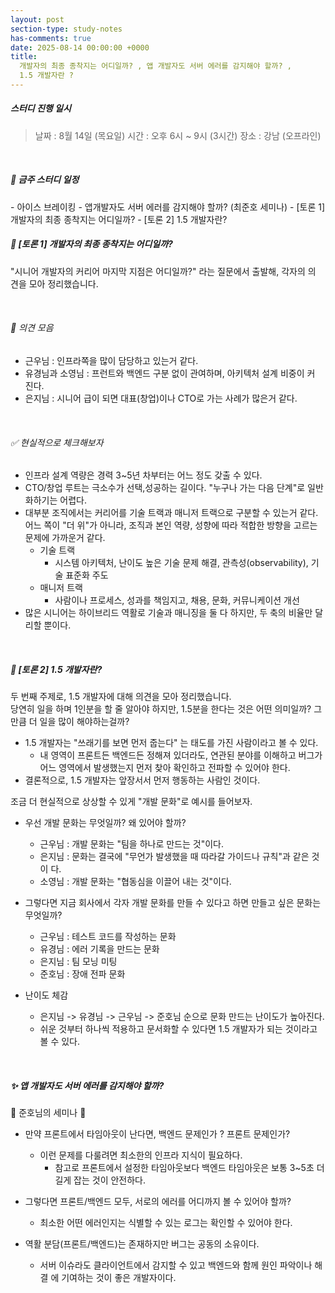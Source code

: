 ```yaml
---
layout: post
section-type: study-notes
has-comments: true
date: 2025-08-14 00:00:00 +0000
title:
  개발자의 최종 종착지는 어디일까? , 앱 개발자도 서버 에러를 감지해야 할까? ,
  1.5 개발자란 ?
---
```


<h5> 스터디 진행 일시</h5>
<blockquote>날짜 : 8월 14일 (목요일)    
시간 : 오후 6시 ~ 9시 (3시간)   
장소 : 강남 (오프라인)
</blockquote>

<br>

<h5> 🔧 금주 스터디 일정 </h5>
- 아이스 브레이킹
- 앱개발자도 서버 에러를 감지해야 할까? (최준호 세미나)
- [토론 1] 개발자의 최종 종착지는 어디일까? 
- [토론 2] 1.5 개발자란?

<br>

<h5> 🐥 [토론 1] 개발자의 최종 종착지는 어디일까? </h5>

"시니어 개발자의 커리어 마지막 지점은 어디일까?" 라는 질문에서 출발해, 각자의 의
견을 모아 정리했습니다.

<br>

<h6>🐾 의견 모음</h6>

- 근우님 : 인프라쪽을 많이 담당하고 있는거 같다.
- 유경님과 소영님 : 프런트와 백엔드 구분 없이 관여하며, 아키텍처 설계 비중이 커
  진다.
- 은지님 : 시니어 급이 되면 대표(창업)이나 CTO로 가는 사례가 많은거 같다.

<br>

<h6>✅ 현실적으로 체크해보자</h6>

- 인프라 설계 역량은 경력 3~5년 차부터는 어느 정도 갖출 수 있다.
- CTO/창업 루트는 극소수가 선택,성공하는 길이다. "누구나 가는 다음 단계"로 일반
  화하기는 어렵다.
- 대부분 조직에서는 커리어를 기술 트랙과 매니저 트랙으로 구분할 수 있는거 같다.
  어느 쪽이 "더 위"가 아니라, 조직과 본인 역량, 성향에 따라 적합한 방향을 고르는
  문제에 가까운거 같다.
  - 기술 트랙
    - 시스템 아키텍처, 난이도 높은 기술 문제 해결, 관측성(observability), 기술
      표준화 주도
  - 매니저 트랙
    - 사람이나 프로세스, 성과를 책임지고, 채용, 문화, 커뮤니케이션 개선
- 많은 시니어는 하이브리드 역활로 기술과 매니징을 둘 다 하지만, 두 축의 비율만
  달리할 뿐이다.

<br>

<h5> 🐥 [토론 2] 1.5 개발자란? </h5>

두 번째 주제로, 1.5 개발자에 대해 의견을 모아 정리했습니다.  
당연히 일을 하며 1인분을 할 줄 알아야 하지만, 1.5분을 한다는 것은 어떤 의미일까?
그만큼 더 일을 많이 해야하는걸까?

- 1.5 개발자는 "쓰래기를 보면 먼저 줍는다" 는 태도를 가진 사람이라고 볼 수 있다.
  - 내 영역이 프론트든 백엔드든 정해져 있더라도, 연관된 분야를 이해하고 버그가
    어느 영역에서 발생했는지 먼저 찾아 확인하고 전파할 수 있어야 한다.
- 결론적으로, 1.5 개발자는 앞장서서 먼저 행동하는 사람인 것이다.

조금 더 현실적으로 상상할 수 있게 "개발 문화"로 예시를 들어보자.

- 우선 개발 문화는 무엇일까? 왜 있어야 할까?

  - 근우님 : 개발 문화는 "팀을 하나로 만드는 것"이다.
  - 은지님 : 문화는 결국에 "무언가 발생했을 때 따라갈 가이드나 규칙"과 같은 것이
    다.
  - 소영님 : 개발 문화는 "협동심을 이끌어 내는 것"이다.

- 그렇다면 지금 회사에서 각자 개발 문화를 만들 수 있다고 하면 만들고 싶은 문화는
  무엇일까?

  - 근우님 : 테스트 코드를 작성하는 문화
  - 유경님 : 에러 기록을 만드는 문화
  - 은지님 : 팀 모닝 미팅
  - 준호님 : 장애 전파 문화

- 난이도 체감
  - 은지님 -> 유경님 -> 근우님 -> 준호님 순으로 문화 만드는 난이도가 높아진다.
  - 쉬운 것부터 하나씩 적용하고 문서화할 수 있다면 1.5 개발자가 되는 것이라고 볼
    수 있다.

<br>

<h5> ✨ 앱 개발자도 서버 에러를 감지해야 할까? </h5>
🙌 준호님의 세미나 🙌

- 만약 프론트에서 타임아웃이 난다면, 백엔드 문제인가 ? 프론트 문제인가?

  - 이런 문제를 다룰려면 최소한의 인프라 지식이 필요하다.
    - 참고로 프론트에서 설정한 타임아웃보다 백엔드 타임아웃은 보통 3~5초 더 길게
      잡는 것이 안전하다.

- 그렇다면 프론트/백엔드 모두, 서로의 에러를 어디까지 볼 수 있어야 할까?

  - 최소한 어떤 에러인지는 식별할 수 있는 로그는 확인할 수 있어야 한다.

- 역활 분담(프론트/백엔드)는 존재하지만 버그는 공동의 소유이다.
  - 서버 이슈라도 클라이언트에서 감지할 수 있고 백엔드와 함께 원인 파악이나 해결
    에 기여하는 것이 좋은 개발자이다.

<br>
